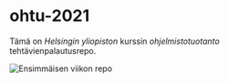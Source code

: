 # ohtu-2021

Tämä on *Helsingin yliopiston* kurssin *ohjelmistotuotanto* tehtävienpalautusrepo.

![Ensimmäisen viikon repo](https://github.com/Vesulius/ohtu-2021-viikko1)
